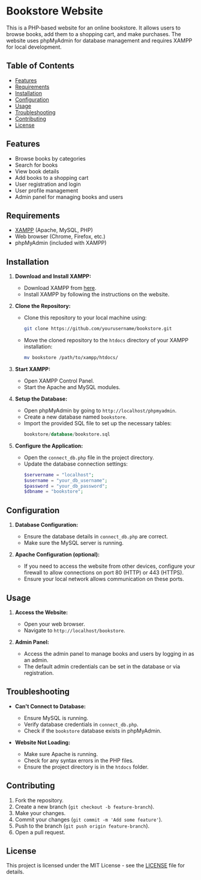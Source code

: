 # Bookstore Website

This is a PHP-based website for an online bookstore. It allows users to browse books, add them to a shopping cart, and make purchases. The website uses phpMyAdmin for database management and requires XAMPP for local development.

## Table of Contents

- [Features](#features)
- [Requirements](#requirements)
- [Installation](#installation)
- [Configuration](#configuration)
- [Usage](#usage)
- [Troubleshooting](#troubleshooting)
- [Contributing](#contributing)
- [License](#license)

## Features

- Browse books by categories
- Search for books
- View book details
- Add books to a shopping cart
- User registration and login
- User profile management
- Admin panel for managing books and users

## Requirements

- [XAMPP](https://www.apachefriends.org/index.html) (Apache, MySQL, PHP)
- Web browser (Chrome, Firefox, etc.)
- phpMyAdmin (included with XAMPP)

## Installation

1. **Download and Install XAMPP:**
   - Download XAMPP from [here](https://www.apachefriends.org/index.html).
   - Install XAMPP by following the instructions on the website.

2. **Clone the Repository:**
   - Clone this repository to your local machine using:
     ```bash
     git clone https://github.com/yourusername/bookstore.git
     ```
   - Move the cloned repository to the `htdocs` directory of your XAMPP installation:
     ```bash
     mv bookstore /path/to/xampp/htdocs/
     ```

3. **Start XAMPP:**
   - Open XAMPP Control Panel.
   - Start the Apache and MySQL modules.

4. **Setup the Database:**
   - Open phpMyAdmin by going to `http://localhost/phpmyadmin`.
   - Create a new database named `bookstore`.
   - Import the provided SQL file to set up the necessary tables:
     ```sql
     bookstore/database/bookstore.sql
     ```

5. **Configure the Application:**
   - Open the `connect_db.php` file in the project directory.
   - Update the database connection settings:
     ```php
     $servername = "localhost";
     $username = "your_db_username";
     $password = "your_db_password";
     $dbname = "bookstore";
     ```

## Configuration

1. **Database Configuration:**
   - Ensure the database details in `connect_db.php` are correct.
   - Make sure the MySQL server is running.

2. **Apache Configuration (optional):**
   - If you need to access the website from other devices, configure your firewall to allow connections on port 80 (HTTP) or 443 (HTTPS).
   - Ensure your local network allows communication on these ports.

## Usage

1. **Access the Website:**
   - Open your web browser.
   - Navigate to `http://localhost/bookstore`.

2. **Admin Panel:**
   - Access the admin panel to manage books and users by logging in as an admin.
   - The default admin credentials can be set in the database or via registration.

## Troubleshooting

- **Can't Connect to Database:**
  - Ensure MySQL is running.
  - Verify database credentials in `connect_db.php`.
  - Check if the `bookstore` database exists in phpMyAdmin.

- **Website Not Loading:**
  - Make sure Apache is running.
  - Check for any syntax errors in the PHP files.
  - Ensure the project directory is in the `htdocs` folder.

## Contributing

1. Fork the repository.
2. Create a new branch (`git checkout -b feature-branch`).
3. Make your changes.
4. Commit your changes (`git commit -m 'Add some feature'`).
5. Push to the branch (`git push origin feature-branch`).
6. Open a pull request.

## License

This project is licensed under the MIT License - see the [LICENSE](LICENSE) file for details.
